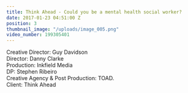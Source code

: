 ```yaml
---
title: Think Ahead - Could you be a mental health social worker?
date: 2017-01-23 04:51:00 Z
position: 3
thumbnail_image: "/uploads/image_005.png"
video_number: 199305401
---
```


Creative Director: Guy Davidson<br>
Director: Danny Clarke<br>
Production: Inkfield Media<br>
DP: Stephen Ribeiro<br>
Creative Agency & Post Production: TOAD.<br>
Client: Think Ahead<br>